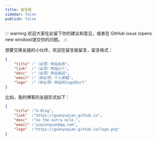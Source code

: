 ```yaml
---
title: 留言板
sidebar: false
publish: false
---
```


::: warning
欢迎大家在此留下你的建议和意见，或者在 GitHub issue (opens new window)提交你的问题。
:::
<!-- more -->


想要交换友链的小伙伴，欢迎在留言板留言，留言格式：
```json
{
    "title" :"（必须）网站名称",
    "link"  :"（必须）网站url",
    "desc"  :"（必须）网站描述",
    "email" :"（非必须）个人邮箱",
    "logo"  :"（非必须）网站的logo的url"
}
```

比如，我的博客的友链形式如下：
```json
{
    "title" :"G-Blog",
    "link"  :"https://guanyuqian.github.io",
    "desc"  :"Go the extra mile.",
    "email" :"yuqianguan@qq.com",
    "logo"  :"https://guanyuqian.github.io/logo.png"    
}
```